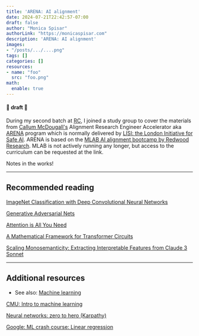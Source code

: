 ```yaml
---
title: 'ARENA: AI alignment'
date: 2024-07-21T22:42:57-07:00
draft: false
author: "Monica Spisar"
authorLink: "https://monicaspisar.com"
description: 'ARENA: AI alignment'
images: 
- "/posts/.../....png"
tags: []
categories: []
resources:
- name: "foo"
  src: "foo.png"
math:
  enable: true
---
```

#### &#127793; draft &#127793;

During my second batch at [RC](https://recurse.com), I joined a study group to cover the materials from [Callum McDougall's](https://www.perfectlynormal.co.uk/) Alignment Research Engineer Accelerator aka [ARENA](https://arena.education) program which is normally delivered by [LISI: the London Initiative for Safe AI](https://www.safeai.org.uk/). ARENA is based on the [MLAB AI alignment bootcamp by Redwood Research](https://www.redwoodresearch.org/mlab). MLAB is not actively running any longer, but access to the curriculum can be requested at the link.

Notes in the works!

--- 

## Recommended reading
[ImageNet Classification with Deep Convolutional Neural Networks](https://proceedings.neurips.cc/paper_files/paper/2012/file/c399862d3b9d6b76c8436e924a68c45b-Paper.pdf)

[Generative Adversarial Nets](https://proceedings.neurips.cc/paper_files/paper/2014/file/5ca3e9b122f61f8f06494c97b1afccf3-Paper.pdf)

[Attention is All You Need](https://proceedings.neurips.cc/paper_files/paper/2017/file/3f5ee243547dee91fbd053c1c4a845aa-Paper.pdf)

[A Mathematical Framework for Transformer Circuits](https://transformer-circuits.pub/2021/framework/index.html "A Mathematical Framework for Transformer Circuits")

[Scaling Monosemanticity\: Extracting Interpretable Features from Claude 3 Sonnet](https://transformer-circuits.pub/2024/scaling-monosemanticity/index.html "Scaling Monosemanticity: Extracting Interpretable Features from Claude 3 Sonnet")

---

## Additional resources
- See also: [Machine learning](https://monicaspisar.com/etc/ml-models/)

[CMU: Intro to machine learning](https://www.cs.cmu.edu/~./15780/notes/ml_basics.html#intro-to-machine-learning)

[Neural networks: zero to hero (Karpathy)](https://karpathy.ai/zero-to-hero.html)

[Google: ML crash course: Linear regression](https://developers.google.com/machine-learning/crash-course/descending-into-ml/linear-regression)